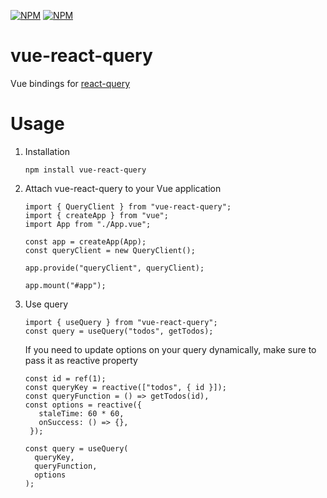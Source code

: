 [![NPM](https://img.shields.io/npm/v/vue-react-query)](https://www.npmjs.com/package/vue-react-query) [![NPM](https://img.shields.io/npm/l/vue-react-query)](https://github.com/DamianOsipiuk/vue-react-query/blob/main/LICENSE)

# vue-react-query

Vue bindings for [react-query](https://github.com/tannerlinsley/react-query)

# Usage

1. Installation

   `npm install vue-react-query`

2. Attach vue-react-query to your Vue application

   ```
   import { QueryClient } from "vue-react-query";
   import { createApp } from "vue";
   import App from "./App.vue";

   const app = createApp(App);
   const queryClient = new QueryClient();

   app.provide("queryClient", queryClient);

   app.mount("#app");
   ```

3. Use query

   ```
   import { useQuery } from "vue-react-query";
   const query = useQuery("todos", getTodos);
   ```

   If you need to update options on your query dynamically, make sure to pass it as reactive property

   ```
   const id = ref(1);
   const queryKey = reactive(["todos", { id }]);
   const queryFunction = () => getTodos(id),
   const options = reactive({
      staleTime: 60 * 60,
      onSuccess: () => {},
    });

   const query = useQuery(
     queryKey,
     queryFunction,
     options
   );
   ```
